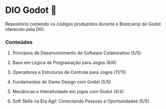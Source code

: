# DIO Godot 🤖

Repositório contendo os códigos produzidos durante o Bootcamp de Godot oferecido pela DIO.

### Conteúdos

1. Princípios de Desenvolvimento de Software Colaborativo (5/5)

2. Base em Lógica de Programação para Jogos (6/6)

3. Operadores e Estruturas de Controle para Jogos (11/11)

4. Fundamentos de Game Design com Godot (5/5)

5. Mecânicas e Interatividade em jogos com Godot (4/4)

6. Soft Skills na Era Ágil: Conectando Pessoas e Oportunidades (5/5)